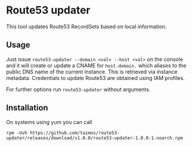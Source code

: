 # Route53 updater

This tool updates Route53 RecordSets based on local information.

## Usage
Just issue ``route53-updater --domain <val> --host <val>`` on the console and it will create or update a CNAME for ``host.domain.`` which aliases to the public DNS name of the current instance. This is retrieved via instance metadata. Credentials to update Route53 are obtained using IAM profiles.

For further options run ``route53-updater`` without arguments. 

## Installation

On systems using yum you can call

``rpm -Uvh https://github.com/taimos/route53-updater/releases/download/v1.0.0/route53-updater-1.0.0-1.noarch.rpm``

